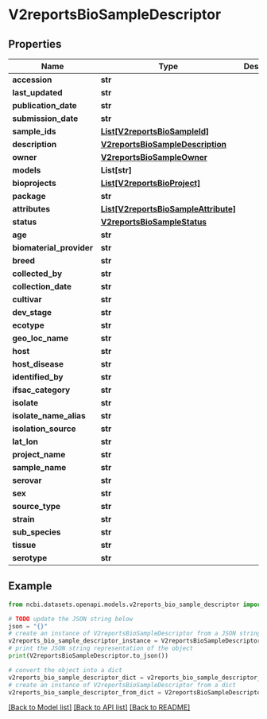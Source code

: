 # V2reportsBioSampleDescriptor


## Properties

Name | Type | Description | Notes
------------ | ------------- | ------------- | -------------
**accession** | **str** |  | [optional] 
**last_updated** | **str** |  | [optional] 
**publication_date** | **str** |  | [optional] 
**submission_date** | **str** |  | [optional] 
**sample_ids** | [**List[V2reportsBioSampleId]**](V2reportsBioSampleId.md) |  | [optional] 
**description** | [**V2reportsBioSampleDescription**](V2reportsBioSampleDescription.md) |  | [optional] 
**owner** | [**V2reportsBioSampleOwner**](V2reportsBioSampleOwner.md) |  | [optional] 
**models** | **List[str]** |  | [optional] 
**bioprojects** | [**List[V2reportsBioProject]**](V2reportsBioProject.md) |  | [optional] 
**package** | **str** |  | [optional] 
**attributes** | [**List[V2reportsBioSampleAttribute]**](V2reportsBioSampleAttribute.md) |  | [optional] 
**status** | [**V2reportsBioSampleStatus**](V2reportsBioSampleStatus.md) |  | [optional] 
**age** | **str** |  | [optional] 
**biomaterial_provider** | **str** |  | [optional] 
**breed** | **str** |  | [optional] 
**collected_by** | **str** |  | [optional] 
**collection_date** | **str** |  | [optional] 
**cultivar** | **str** |  | [optional] 
**dev_stage** | **str** |  | [optional] 
**ecotype** | **str** |  | [optional] 
**geo_loc_name** | **str** |  | [optional] 
**host** | **str** |  | [optional] 
**host_disease** | **str** |  | [optional] 
**identified_by** | **str** |  | [optional] 
**ifsac_category** | **str** |  | [optional] 
**isolate** | **str** |  | [optional] 
**isolate_name_alias** | **str** |  | [optional] 
**isolation_source** | **str** |  | [optional] 
**lat_lon** | **str** |  | [optional] 
**project_name** | **str** |  | [optional] 
**sample_name** | **str** |  | [optional] 
**serovar** | **str** |  | [optional] 
**sex** | **str** |  | [optional] 
**source_type** | **str** |  | [optional] 
**strain** | **str** |  | [optional] 
**sub_species** | **str** |  | [optional] 
**tissue** | **str** |  | [optional] 
**serotype** | **str** |  | [optional] 

## Example

```python
from ncbi.datasets.openapi.models.v2reports_bio_sample_descriptor import V2reportsBioSampleDescriptor

# TODO update the JSON string below
json = "{}"
# create an instance of V2reportsBioSampleDescriptor from a JSON string
v2reports_bio_sample_descriptor_instance = V2reportsBioSampleDescriptor.from_json(json)
# print the JSON string representation of the object
print(V2reportsBioSampleDescriptor.to_json())

# convert the object into a dict
v2reports_bio_sample_descriptor_dict = v2reports_bio_sample_descriptor_instance.to_dict()
# create an instance of V2reportsBioSampleDescriptor from a dict
v2reports_bio_sample_descriptor_from_dict = V2reportsBioSampleDescriptor.from_dict(v2reports_bio_sample_descriptor_dict)
```
[[Back to Model list]](../README.md#documentation-for-models) [[Back to API list]](../README.md#documentation-for-api-endpoints) [[Back to README]](../README.md)


